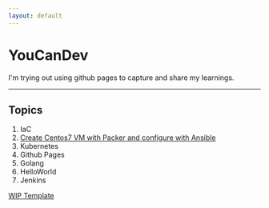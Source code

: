 ```yaml
---
layout: default
---
```


# YouCanDev
I'm trying out using github pages to capture and share my learnings.

* * *

## Topics

1.   IaC
  1.  [Create Centos7 VM with Packer and configure with Ansible](./ansibleCentos7.html)
1.   Kubernetes
1.   Github Pages
1.   Golang
  1.   HelloWorld
1.   Jenkins

[WIP Template](./template.html)
